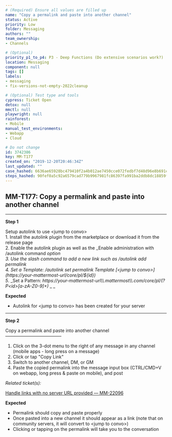 ```yaml
---
# (Required) Ensure all values are filled up
name: "Copy a permalink and paste into another channel"
status: Active
priority: Low
folder: Messaging
authors: ""
team_ownership: 
- Channels

# (Optional)
priority_p1_to_p4: P3 - Deep Functions (Do extensive scenarios work?)
location: Messaging
component: null
tags: []
labels: 
- messaging
- fix-versions-not-empty-2022cleanup

# (Optional) Test type and tools
cypress: Ticket Open
detox: null
mmctl: null
playwright: null
rainforest: 
- Mobile
manual_test_environments: 
- Webapp
- Cloud

# Do not change
id: 3742386
key: MM-T177
created_on: "2019-12-20T20:46:34Z"
last_updated: ""
case_hashed: 6636ae65928bc479410f2a4b012ae7450cce072fedbf7d48d96e8b691cec7bc16a0a82d48f5433f9c3f492da85312746
steps_hashed: 90fef0a5c92a6579cad779b9967981fc86397fa991ba2ddb8dc18859f785b786376b9e82f76dc18c74ccf1e40747421f
---
```


<!-- (Auto-generated) Based on frontmatter's "key" and "name" -->

## MM-T177: Copy a permalink and paste into another channel

---

**Step 1**

Setup autolink to use \<jump to convo>\
1\. Install the autolink plugin from the marketplace or download it from the release page\
2\. Enable the autolink plugin as well as the \_Enable administration with /autolink command _option\
3\. Use the slash command to add a new link such as _/autolink add permalink_\
4\. Set a Template: _/autolink set permalink Template \[\<jump to convo>]\(https\://your-mattermost-url/core/pl/${id})_\
5_. \_Set a Pattern: _https\://_your-mattermost-url_\\\\.mattermost\\\\.com/core/pl/(?P\<id>\[a-zA-Z0-9]+)_ \_ \_

**Expected**

- Autolink for \<jump to convo> has been created for your server

---

**Step 2**

Copy a permalink and paste into another channel\
–––––––––––––––––––––––––

1. Click on the 3-dot menu to the right of any message in any channel (mobile apps - long press on a message)
2. Click or tap "Copy Link"
3. Switch to another channel, DM, or GM
4. Paste the copied permalink into the message input box (CTRL/CMD+V on webapp, long press & paste on mobile), and post

_Related ticket(s):_

[Handle links with no server URL provided — MM-22096](https://mattermost.atlassian.net/browse/MM-22096)

**Expected**

- Permalink should copy and paste properly
- Once pasted into a new channel it should appear as a link (note that on community servers, it will convert to \<jump to convo>)
- Clicking or tapping on the permalink will take you to the conversation
